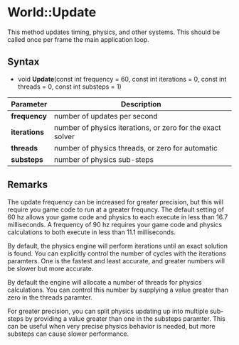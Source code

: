 # World::Update #
This method updates timing, physics, and other systems. This should be called once per frame the main application loop.

## Syntax ##
- void **Update**(const int frequency = 60, const int iterations = 0, const int threads = 0, const int substeps = 1)

| Parameter | Description |
| --- | --- |
| **frequency** | number of updates per second |
| **iterations** | number of physics iterations, or zero for the exact solver |
| **threads** | number of physics threads, or zero for automatic |
| **substeps** | number of physics sub-steps |

## Remarks ##
The update frequency can be increased for greater precision, but this will require you game code to run at a greater frequncy. The default setting of 60 hz allows your game code and physics to each execute in less than 16.7 milliseconds. A frequency of 90 hz requires your game code and physics calculations to both execute in less than 11.1 milliseconds.

By default, the physics engine will perform iterations until an exact solution is found. You can explicitly control the number of cycles with the iterations paramters. One is the fastest and least accurate, and greater numbers will be slower but more accurate.

By default the engine will allocate a number of threads for physics calculations. You can control this number by supplying a value greater than zero in the threads paramter.

For greater precision, you can split physics updating up into multiple sub-steps by providing a value greater than one in the substeps paramter. This can be useful when very precise physics behavior is needed, but more substeps can cause slower performance.
